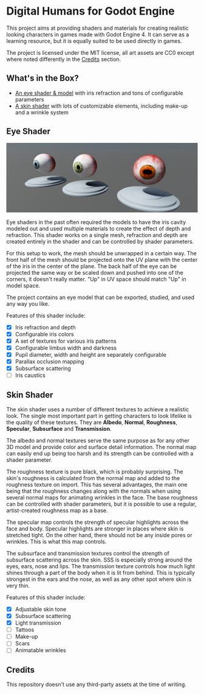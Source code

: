 # Digital Humans for Godot Engine

This project aims at providing shaders and materials for creating realistic
looking characters in games made with Godot Engine 4. It can serve as a learning
resource, but it is equally suited to be used directly in games.

The project is licensed under the MIT license, all art assets are CC0 except
where noted differently in the [Credits](#credits) section.

## What's in the Box?

- [An eye shader & model](#eye-shader) with iris refraction and tons of configurable parameters
- [A skin shader](#skin-shader) with lots of customizable elements, including make-up and a wrinkle system

## Eye Shader

![Eye Showcase](docs/eye.jpg)

Eye shaders in the past often required the models to have the iris cavity modeled
out and used multiple materials to create the effect of depth and refraction. This
shader works on a single mesh, refraction and depth are created entirely in the
shader and can be controlled by shader parameters.

For this setup to work, the mesh should be unwrapped in a certain way. The front
half of the mesh should be projected onto the UV plane with the center of the iris
in the center of the plane. The back half of the eye can be projected the same way
or be scaled down and pushed into one of the corners, it doesn't really matter.
"Up" in UV space should match "Up" in model space.

The project contains an eye model that can be exported, studied, and used any way
you like.

Features of this shader include:

- [X] Iris refraction and depth
- [X] Configurable iris colors
- [X] A set of textures for various iris patterns
- [X] Configurable limbus width and darkness
- [X] Pupil diameter, width and height are separately configurable
- [X] Parallax occlusion mapping
- [X] Subsurface scattering
- [ ] Iris caustics

## Skin Shader

The skin shader uses a number of different textures to achieve a realistic look.
The single most important part in getting characters to look lifelike is the quality
of these textures. They are **Albedo**, **Normal**, **Roughness**, **Specular**,
**Subsurface** and **Transmission**.

The albedo and normal textures serve the same purpose as for any other 3D model
and provide color and surface detail information. The normal map can easily end up
being too harsh and its strength can be controlled with a shader parameter.

The roughness texture is pure black, which is probably surprising. The skin's roughness
is calculated from the normal map and added to the roughness texture on import.
This has several advantages, the main one being that the roughness changes along with
the normals when using several normal maps for animating wrinkles in the face. The
base roughness can be controlled with shader parameters, but it is possible to use
a regular, artist-created roughness map as a base.

The specular map controls the strength of specular highlights across the face and
body. Specular highlights are stronger in places where skin is stretched tight.
On the other hand, there should not be any inside pores or wrinkles. This is what
this map controls.

The subsurface and transmission textures control the strength of subsurface scattering
across the skin. SSS is especially strong around the eyes, ears, nose and lips.
The transmission texture controls how much light shines through a part of the body
when it is lit from behind. This is typically strongest in the ears and the nose,
as well as any other spot where skin is very thin.

Features of this shader include:

- [X] Adjustable skin tone
- [X] Subsurface scattering
- [X] Light transmission
- [ ] Tattoos
- [ ] Make-up
- [ ] Scars
- [ ] Animatable wrinkles

## Credits

This repository doesn't use any third-party assets at the time of writing.

